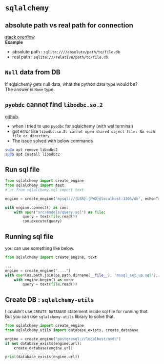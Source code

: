 # `sqlalchemy`

## absolute path vs real path for connection
[stack overflow](https://stackoverflow.com/questions/18208492/sqlalchemy-exc-operationalerror-operationalerror-unable-to-open-database-file).  
__Example__  
- absolute path : `sqlite:////absolute/path/to/file.db`
- real path : `sqlite:///relative/path/to/file.db`

## `Null` data from DB
If sqlalchemy gets null data, what the python data type would be?  
The answer is `None` type.  

## `pyobdc` cannot find `libodbc.so.2`

[github](https://github.com/mkleehammer/pyodbc/issues/1133#issuecomment-1869123055).  
- when I tried to use `pyodbc` for sqlalchemy (with wsl terminal)
- got error like `libodbc.so.2: cannot open shared object file: No such file or directory`
- The issue solved with below commands
```sh
sudo apt remove libodbc2
sudo apt install libodbc2
```

## Run sql file
```python
from sqlalchemy import create_engine
from sqlalchemy import text
# or from sqlalchemy.sql import text

engine = create_engine('mysql://{USR}:{PWD}@localhost:3306/db', echo=True)

with engine.connect() as con:
    with open("src/models/query.sql") as file:
        query = text(file.read())
        con.execute(query)
```

## Running sql file
you can use something like below.
```python
from sqlalchemy import create_engine, text

...
engine = create_engine("....")
with open(os.path.join(os.path.dirname(__file__), 'mssql_set_up.sql'), 'r') as file:
    with engine.begin() as conn:
        query = text(file.read())
```

## Create DB : `sqlalchemy-utils`
I couldn't use `CREATE DATABASE` statement inside sql file for running that.  
But you can use `sqlalchemy-utils` library to solve that.  
```python
from sqlalchemy import create_engine
from sqlalchemy_utils import database_exists, create_database

engine = create_engine("postgresql://localhost/mydb")
if not database_exists(engine.url):
    create_database(engine.url)

print(database_exists(engine.url))
```